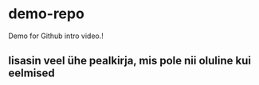 # demo-repo
Demo for Github intro video.!
## lisasin veel ühe pealkirja, mis pole nii oluline kui eelmised
